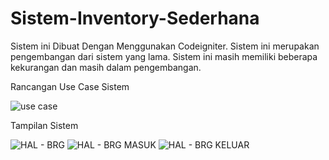 # Sistem-Inventory-Sederhana

Sistem ini Dibuat Dengan Menggunakan Codeigniter. Sistem ini merupakan pengembangan dari sistem yang lama.
Sistem ini masih memiliki beberapa kekurangan dan masih dalam pengembangan.

Rancangan Use Case Sistem

![use case](https://user-images.githubusercontent.com/98677425/151687969-a791aa28-90ab-47b9-8c65-daf7bd5a16fd.png)


Tampilan Sistem

![HAL - BRG](https://user-images.githubusercontent.com/98677425/151687974-308de483-1ad8-4573-92fd-e949ce39dd0f.JPG)
![HAL - BRG MASUK](https://user-images.githubusercontent.com/98677425/151687973-1b094b10-8c6e-440b-a134-c43d2963c9a2.JPG)
![HAL - BRG KELUAR](https://user-images.githubusercontent.com/98677425/151687977-813133b6-4f7c-4295-affe-cdeda8ddde1d.JPG)
